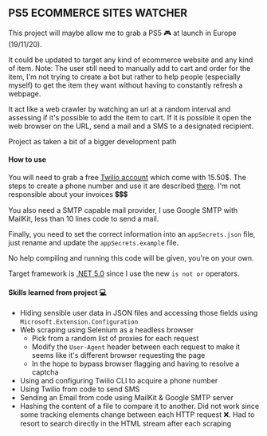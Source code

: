 ## PS5 ECOMMERCE SITES WATCHER

This project will maybe allow me to grab a PS5 🎮 at launch in Europe (19/11/20).

It could be updated to target any kind of ecommerce website and any kind of item. Note: The user still need to manually add to cart and order for the item, I'm not trying to create a bot but rather to help people (especially myself) to get the item they want without having to constantly refresh a webpage.

It act like a web crawler by watching an url at a random interval and assessing if it's possible to add the item to cart. If it is possible it open the web browser on the URL, send a mail and a SMS to a designated recipient.

Project as taken a bit of a bigger development path

#### How to use

You will need to grab a free [Twilio account](https://www.twilio.com/try-twilio) which come with 15.50$. The steps to create a phone number and use it are described [there](https://www.twilio.com/docs/sms/quickstart/csharp-dotnet-core). I'm not responsible about your invoices 💲💲💲

You also need a SMTP capable mail provider, I use Google SMTP with MailKit, less than 10 lines code to send a mail.

Finally, you need to set the correct information into an `appSecrets.json` file, just rename and update the `appSecrets.example` file.

No help compiling and running this code will be given, you're on your own.

Target framework is [.NET 5.0](https://dotnet.microsoft.com/download/dotnet/5.0) since I use the new `is not or` operators.

#### Skills learned from project 💻

- Hiding sensible user data in JSON files and accessing those fields using `Microsoft.Extension.Configuration`
- Web scraping using Selenium as a headless browser
  - Pick from a random list of proxies for each request
  - Modify the `User-Agent` header between each request to make it seems like it's different browser requesting the page
  - In the hope to bypass browser flagging and having to resolve a captcha
- Using and configuring Twilio CLI to acquire a phone number
- Using Twilio from code to send SMS
- Sending an Email from code using MailKit & Google SMTP server
- Hashing the content of a file to compare it to another. Did not work since some tracking elements change between each HTTP request ❌. Had to resort to search directly in the HTML stream after each scraping

